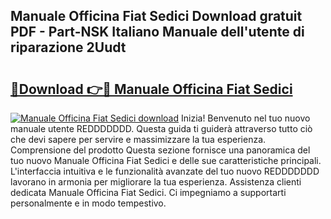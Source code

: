 ## Manuale Officina Fiat Sedici Download gratuit PDF - Part-NSK Italiano Manuale dell'utente di riparazione 2Uudt

# <h2><a href="http://dfc0pl4.blite.top/?on=Manuale+Officina+Fiat+Sedici">🔗Download 👉🔴 Manuale Officina Fiat Sedici</a></h2>

[![Manuale Officina Fiat Sedici download](https://i.imgur.com/lujVjoI.png)](http://dfc0pl4.blite.top/?on=Manuale+Officina+Fiat+Sedici)
Inizia! Benvenuto nel tuo nuovo manuale utente REDDDDDDD. Questa guida ti guiderà attraverso tutto ciò che devi sapere per servire e massimizzare la tua esperienza. Comprensione del prodotto Questa sezione fornisce una panoramica del tuo nuovo Manuale Officina Fiat Sedici e delle sue caratteristiche principali. L'interfaccia intuitiva e le funzionalità avanzate del tuo nuovo REDDDDDDD lavorano in armonia per migliorare la tua esperienza. Assistenza clienti dedicata Manuale Officina Fiat Sedici. Ci impegniamo a supportarti personalmente e in modo tempestivo.
